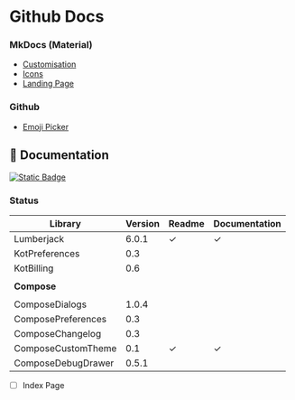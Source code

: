 # Github Docs

### MkDocs (Material)

* [Customisation](https://squidfunk.github.io/mkdocs-material/setup/)
* [Icons](https://squidfunk.github.io/mkdocs-material/reference/icons-emojis/?h=icons)
* [Landing Page](https://github.com/squidfunk/mkdocs-material/issues/1996)

### Github

* [Emoji Picker](https://github-emoji-picker.rickstaa.dev/)

## :book: Documentation

[![Static Badge](https://img.shields.io/badge/Open%20Github%20Docs-lightgreen?style=for-the-badge&logo=github&logoColor=black)](https://mflisar.github.io/github-docs/)

### Status

|Library|Version|Readme|Documentation|
|-|-|-|-|
| Lumberjack      | 6.0.1 | ✓ | ✓ |
| KotPreferences  | 0.3   |   |   |
| KotBilling      | 0.6   |   |   |
||||
| **Compose** |||
||||
| ComposeDialogs        | 1.0.4 |   |   |
| ComposePreferences    | 0.3   |   |   |
| ComposeChangelog      | 0.3   |   |   |
| ComposeCustomTheme    | 0.1   | ✓ | ✓ |
| ComposeDebugDrawer    | 0.5.1 |   |   |

- [ ] Index Page